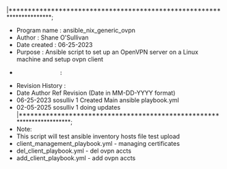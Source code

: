 |**********************************************************************;
* Program name      : ansible_nix_generic_ovpn
* Author            : Shane O'Sullivan
* Date created      : 06-25-2023
* Purpose           : Ansible script to set up an OpenVPN server on a Linux machine and setup ovpn client
*                   :
* Revision History  :
* Date                 Author      Ref    Revision (Date in MM-DD-YYYY format)
* 06-25-2023      sosulliv       1      Created Main ansible playbook.yml
* 02-05-2025      sosulliv       1      doing updates 
|**********************************************************************;
* Note:
* This script will test ansible inventory hosts file test upload
* client_management_playbook.yml - managing certificates
* del_client_playbook.yml - del ovpn accts
* add_client_playbook.yml - add ovpn accts